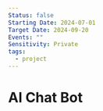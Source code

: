 ```yaml
---
Status: false
Starting Date: 2024-07-01
Target Date: 2024-09-20
Events: ""
Sensitivity: Private
tags:
  - project
---
```

# AI Chat Bot


